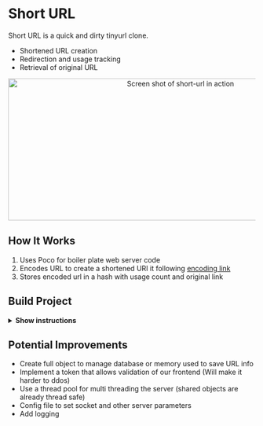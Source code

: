 # Short URL

Short URL is a quick and dirty tinyurl clone.

* Shortened URL creation
* Redirection and usage tracking
* Retrieval of original URL

<p align="center">
<img src="../assets/short_url_screenshot.png"
  alt="Screen shot of short-url in action"
  width="686" height="289">
</p>

## How It Works

1. Uses Poco for boiler plate web server code
2. Encodes URL to create a shortened URI it following [encoding link]
3. Stores encoded url in a hash with usage count and original link

[encoding link]: https://stackoverflow.com/a/742047

## Build Project

<details><summary><b>Show instructions</b></summary>

1. Clone project:

    ```sh
    $ git clone https://github.com/TrevinoWes/short-url.git
    ```
2. Clone submodules

    ```sh
    $ git submodule update --init --recursive

    ```

3. Create build directory

    ```sh
    $ mkdir build && cd build
    ```

4. Using CMake to create Makefile

    ```sh
    $ cmake ..
    ```

5. Call Make to create Binary

    ```sh
    $ make
    ```

</details>

## Potential Improvements

* Create full object to manage database or memory used to save URL info
* Implement a token that allows validation of our frontend (Will make it harder to ddos)
* Use a thread pool for multi threading the server (shared objects are already thread safe)
* Config file to set socket and other server parameters
* Add logging
